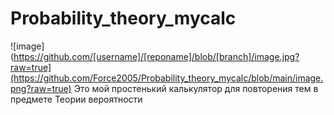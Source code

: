 # Probability_theory_mycalc
![image](https://github.com/[username]/[reponame]/blob/[branch]/image.jpg?raw=true](https://github.com/Force2005/Probability_theory_mycalc/blob/main/image.png?raw=true)
Это мой простенький калькулятор для повторения тем в предмете Теории вероятности
